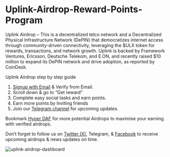 # Uplink-Airdrop-Reward-Points-Program
Uplink Airdrop – This is a decentralized telco network and a Decentralized Physical Infrastructure Network (DePIN) that democratizes internet access through community-driven connectivity, leveraging the $ULX token for rewards, transactions, and network growth. Uplink is backed by Framework Ventures, Ericsson, Deutsche Telekom, and E.ON, and recently raised $10 million to expand its DePIN network and drive adoption, as reported by CoinDesk.

Uplink Airdrop step by step guide
1. [Signup with Email](https://explorer.uplink.xyz/register?referralCode=bqV8FH) & Verify from Email.
2. Scroll down & go to “Get reward”
3. Complete easy social tasks and earn points.
4. Earn more points by Inviting friends
5. Join our [Telegram channel](https://t.me/HyperDAF) for upcoming updates.

Bookmark [Hyper DAF](https://hyperdaf.com/) for more potential Airdrops to maximise your earning with verified airdrops.

Don’t forget to follow us on [Twitter (X)](https://x.com/hyperdaf), Telegram, & [Facebook](https://web.facebook.com/HyperDAF/) to receive upcoming airdrops & news updates on time.

![uplink-airdrop-dashboard](https://github.com/user-attachments/assets/19c7ccc8-879c-417a-8f8e-6e1ddc3e2d0e)
